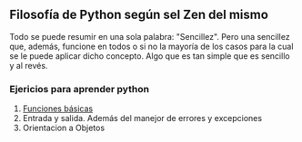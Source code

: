 ## Filosofía de Python según sel Zen del mismo

Todo se puede resumir en una sola palabra: "Sencillez". 
Pero una sencillez que, además, funcione en todos o si no la mayoría de los casos para la cual se le puede aplicar dicho concepto.
Algo que es tan simple que es sencillo y al revés.

### Ejericios para aprender python

1. [Funciones básicas](funciones/)
2. Entrada y salida. Además del manejor de errores y excepciones
3. Orientacion a Objetos